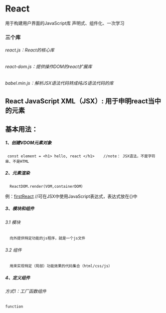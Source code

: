 # React  
用于构建用户界面的JavaScript库
声明式、组件化、一次学习
### 三个库
###### react.js：React的核心库
###### react-dom.js：提供操作DOM的react扩展库
###### babel.min.js：解析JSX语法代码转成纯JS语法代码的库

## React JavaScript XML（JSX）: 用于申明react当中的元素 
## 基本用法：
#####  1、创建VDOM元素对象
     const element = <h1> hello, react </h1>    //note： JSX语法，不是字符串、不是HTML
##### 2、元素渲染
      ReactDOM.render(VOM,containerDOM）
例：[firstReact](https://github.com/cqujlj/React/blob/master/html/firstReact.html)
   //可在JSX中使用JavaScript表达式，表达式放在{}中
##### 3、模块和组件
###### 3.1 模块
      向外提供特定功能的js程序，就是一个js文件
###### 3.2 组件
      用来实现特定（局部）功能效果的代码集合（html/css/js）
##### 4、定义组件
###### 方式1：工厂函数组件
    function 
      
      
      
      
